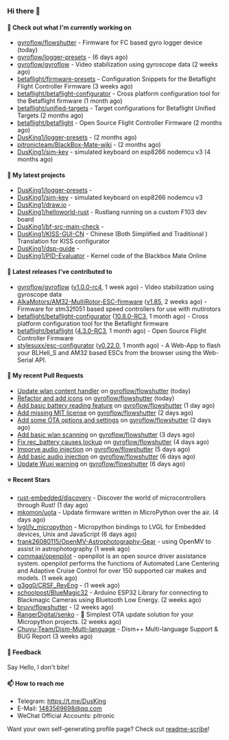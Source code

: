 ### Hi there 👋

#### 👷 Check out what I'm currently working on

- [gyroflow/flowshutter](https://github.com/gyroflow/flowshutter) - Firmware for FC based gyro logger device (today)
- [gyroflow/logger-presets](https://github.com/gyroflow/logger-presets) -  (6 days ago)
- [gyroflow/gyroflow](https://github.com/gyroflow/gyroflow) - Video stabilization using gyroscope data (2 weeks ago)
- [betaflight/firmware-presets](https://github.com/betaflight/firmware-presets) - Configuration Snippets for the Betaflight Flight Controller Firmware (3 weeks ago)
- [betaflight/betaflight-configurator](https://github.com/betaflight/betaflight-configurator) - Cross platform configuration tool for the Betaflight firmware (1 month ago)
- [betaflight/unified-targets](https://github.com/betaflight/unified-targets) - Target configurations for Betaflight Unified Targets (2 months ago)
- [betaflight/betaflight](https://github.com/betaflight/betaflight) - Open Source Flight Controller Firmware (2 months ago)
- [DusKing1/logger-presets](https://github.com/DusKing1/logger-presets) -  (2 months ago)
- [pitronicteam/BlackBox-Mate-wiki](https://github.com/pitronicteam/BlackBox-Mate-wiki) -  (2 months ago)
- [DusKing1/sim-key](https://github.com/DusKing1/sim-key) - simulated keyboard on esp8266 nodemcu v3 (4 months ago)

#### 🌱 My latest projects

- [DusKing1/logger-presets](https://github.com/DusKing1/logger-presets) - 
- [DusKing1/sim-key](https://github.com/DusKing1/sim-key) - simulated keyboard on esp8266 nodemcu v3
- [DusKing1/draw.io](https://github.com/DusKing1/draw.io) - 
- [DusKing1/helloworld-rust](https://github.com/DusKing1/helloworld-rust) - Rustlang running on a custom F103 dev board
- [DusKing1/bf-src-main-check](https://github.com/DusKing1/bf-src-main-check) - 
- [DusKing1/KISS-GUI-CN](https://github.com/DusKing1/KISS-GUI-CN) - Chinese (Both Simplified and Traditional ) Translation for KISS configurator
- [DusKing1/dsp-guide](https://github.com/DusKing1/dsp-guide) - 
- [DusKing1/PID-Evaluator](https://github.com/DusKing1/PID-Evaluator) - Kernel code of the Blackbox Mate Online

#### 🔭 Latest releases I've contributed to

- [gyroflow/gyroflow](https://github.com/gyroflow/gyroflow) ([v1.0.0-rc4](https://github.com/gyroflow/gyroflow/releases/tag/v1.0.0-rc4), 1 week ago) - Video stabilization using gyroscope data
- [AlkaMotors/AM32-MultiRotor-ESC-firmware](https://github.com/AlkaMotors/AM32-MultiRotor-ESC-firmware) ([v1.85](https://github.com/AlkaMotors/AM32-MultiRotor-ESC-firmware/releases/tag/v1.85), 2 weeks ago) - Firmware for stm32f051 based speed controllers for use with mutirotors
- [betaflight/betaflight-configurator](https://github.com/betaflight/betaflight-configurator) ([10.8.0-RC3](https://github.com/betaflight/betaflight-configurator/releases/tag/10.8.0-RC3), 1 month ago) - Cross platform configuration tool for the Betaflight firmware
- [betaflight/betaflight](https://github.com/betaflight/betaflight) ([4.3.0-RC3](https://github.com/betaflight/betaflight/releases/tag/4.3.0-RC3), 1 month ago) - Open Source Flight Controller Firmware
- [stylesuxx/esc-configurator](https://github.com/stylesuxx/esc-configurator) ([v0.22.0](https://github.com/stylesuxx/esc-configurator/releases/tag/v0.22.0), 1 month ago) - A Web-App to flash your BLHeli_S and AM32 based ESCs from the browser using the Web-Serial API.

#### 🔨 My recent Pull Requests

- [Update wlan content handler](https://github.com/gyroflow/flowshutter/pull/65) on [gyroflow/flowshutter](https://github.com/gyroflow/flowshutter) (today)
- [Refactor and add icons](https://github.com/gyroflow/flowshutter/pull/64) on [gyroflow/flowshutter](https://github.com/gyroflow/flowshutter) (today)
- [Add basic battery reading feature](https://github.com/gyroflow/flowshutter/pull/63) on [gyroflow/flowshutter](https://github.com/gyroflow/flowshutter) (1 day ago)
- [Add missing MIT license](https://github.com/gyroflow/flowshutter/pull/62) on [gyroflow/flowshutter](https://github.com/gyroflow/flowshutter) (2 days ago)
- [Add some OTA options and settings](https://github.com/gyroflow/flowshutter/pull/61) on [gyroflow/flowshutter](https://github.com/gyroflow/flowshutter) (2 days ago)
- [Add basic wlan scanning](https://github.com/gyroflow/flowshutter/pull/60) on [gyroflow/flowshutter](https://github.com/gyroflow/flowshutter) (3 days ago)
- [Fix rec_battery causes lockup](https://github.com/gyroflow/flowshutter/pull/59) on [gyroflow/flowshutter](https://github.com/gyroflow/flowshutter) (4 days ago)
- [Imporve audio injection](https://github.com/gyroflow/flowshutter/pull/58) on [gyroflow/flowshutter](https://github.com/gyroflow/flowshutter) (5 days ago)
- [Add basic audio injection](https://github.com/gyroflow/flowshutter/pull/57) on [gyroflow/flowshutter](https://github.com/gyroflow/flowshutter) (6 days ago)
- [Update Wuxi warning](https://github.com/gyroflow/flowshutter/pull/56) on [gyroflow/flowshutter](https://github.com/gyroflow/flowshutter) (6 days ago)

#### ⭐ Recent Stars

- [rust-embedded/discovery](https://github.com/rust-embedded/discovery) - Discover the world of microcontrollers through Rust! (1 day ago)
- [mkomon/uota](https://github.com/mkomon/uota) - Update firmware written in MicroPython over the air. (4 days ago)
- [lvgl/lv_micropython](https://github.com/lvgl/lv_micropython) - Micropython bindings to LVGL for Embedded devices, Unix and JavaScript (6 days ago)
- [frank26080115/OpenMV-Astrophotography-Gear](https://github.com/frank26080115/OpenMV-Astrophotography-Gear) - using OpenMV to assist in astrophotography (1 week ago)
- [commaai/openpilot](https://github.com/commaai/openpilot) - openpilot is an open source driver assistance system. openpilot performs the functions of Automated Lane Centering and Adaptive Cruise Control for over 150 supported car makes and models. (1 week ago)
- [g3gg0/CRSF_RevEng](https://github.com/g3gg0/CRSF_RevEng) -  (1 week ago)
- [schoolpost/BlueMagic32](https://github.com/schoolpost/BlueMagic32) - Arduino ESP32 Library for connecting to Blackmagic Cameras using Bluetooth Low Energy.  (2 weeks ago)
- [bruvv/flowshutter](https://github.com/bruvv/flowshutter) -  (2 weeks ago)
- [RangerDigital/senko](https://github.com/RangerDigital/senko) - 🦊 Simplest OTA update solution for your Micropython projects. (2 weeks ago)
- [Chuyu-Team/Dism-Multi-language](https://github.com/Chuyu-Team/Dism-Multi-language) - Dism&#43;&#43; Multi-language Support &amp; BUG Report (3 weeks ago)

#### 💬 Feedback

Say Hello, I don't bite!

#### 📫 How to reach me

- Telegram: https://t.me/DusKing
- E-Mail: 1483569698@qq.com
- WeChat Official Accounts: pitronic

Want your own self-generating profile page? Check out [readme-scribe](https://github.com/muesli/readme-scribe)!
